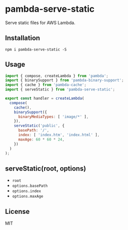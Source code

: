# pambda-serve-static

Serve static files for AWS Lambda.

## Installation

```
npm i pambda-serve-static -S
```

## Usage

``` javascript
import { compose, createLambda } from 'pambda';
import { binarySupport } from 'pambda-binary-support';
import { cache } from 'pambda-cache';
import { serveStatic } from 'pambda-serve-static';

export const handler = createLambda(
  compose(
    cache(),
    binarySupport({
      binaryMediaTypes: [ 'image/*' ],
    }),
    serveStatic('public', {
      basePath: '/',
      index: [ 'index.htm', 'index.html' ],
      maxAge: 60 * 60 * 24,
    })
  )
);
```

## serveStatic(root, options)

- `root`
- `options.basePath`
- `options.index`
- `options.maxAge`

## License

MIT
